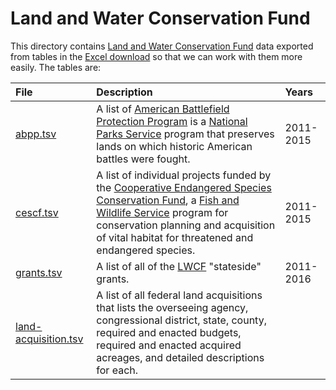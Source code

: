 # Land and Water Conservation Fund
This directory contains [Land and Water Conservation Fund][LWCF] data exported
from tables in the [Excel download] so that we can work with them more easily.
The tables are:

File | Description | Years
:--- | :---------- | :----
[abpp.tsv](abpp.tsv) | A list of  [American Battlefield Protection Program][ABPP] is a [National Parks Service][NPS] program that preserves lands on which historic American battles were fought. | 2011-2015
[cescf.tsv](cescf.tsv) | A list of individual projects funded by the [Cooperative Endangered Species Conservation Fund][CESCF], a [Fish and Wildlife Service][FWS] program for conservation planning and acquisition of vital habitat for threatened and endangered species. | 2011-2015
[grants.tsv](grants.tsv) | A list of all of the [LWCF] "stateside" grants. | 2011-2016
[land-acquisition.tsv](land-acquisition.tsv) | A list of all federal land acquisitions that lists the overseeing agency, congressional district, state, county, required and enacted budgets, required and enacted acquired acreages, and detailed descriptions for each.

[LWCF]: https://www.nps.gov/subjects/lwcf/index.htm
[Excel download]: ../../../downloads/LWCF_incl-documentation_2016.xlsx
[NPS]: https://www.nps.gov/
[FWS]: https://www.fws.gov/
[ABPP]: https://www.nps.gov/abpp/index.htm
[CESCF]: https://www.fws.gov/endangered/grants/
